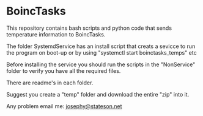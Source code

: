# BoincTasks
This repository contains bash scripts and python code that sends temperature
information to BoincTasks.

The folder SystemdService has an install script that creats a sevicce to run
the program on boot-up or by using "systemctl start boinctasks_temps" etc

Before installing the service you should run the scripts in the "NonService" 
folder to verify you have all the required files.

There are readme's in each folder.

Suggest you create a "temp" folder and download the entire "zip" into it.

Any problem email me:  josephy@stateson.net



